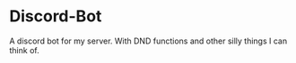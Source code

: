 # Discord-Bot
A discord bot for my server. With DND functions and other silly things I can think of. 
